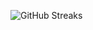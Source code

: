 ![GitHub Streaks](https://github-streaks-mqc9.onrender.com/streak/happilli/image?theme=midnight&cache_bust=1743651492&lang=ja)
